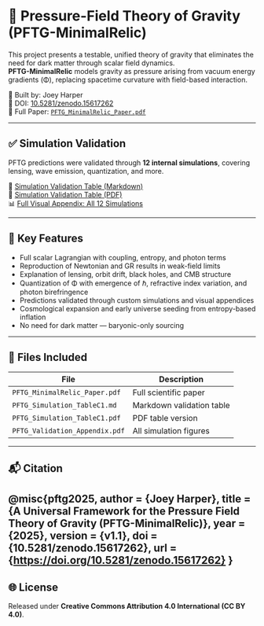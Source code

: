 # 🌌 Pressure-Field Theory of Gravity (PFTG-MinimalRelic)

This project presents a testable, unified theory of gravity that eliminates the need for dark matter through scalar field dynamics.  
**PFTG-MinimalRelic** models gravity as pressure arising from vacuum energy gradients (Φ), replacing spacetime curvature with field-based interaction.

🧠 Built by: Joey Harper  
🧪 DOI: [10.5281/zenodo.15617262](https://doi.org/10.5281/zenodo.15617262)  
📄 Full Paper: [`PFTG_MinimalRelic_Paper.pdf`](./PFTG_MinimalRelic_Paper.pdf)

---

## ✅ Simulation Validation

PFTG predictions were validated through **12 internal simulations**, covering lensing, wave emission, quantization, and more.

📄 [Simulation Validation Table (Markdown)](./PFTG_Simulation_TableC1.md)  
📄 [Simulation Validation Table (PDF)](./PFTG_Simulation_TableC1.pdf)  
📊 [Full Visual Appendix: All 12 Simulations](./PFTG_Validation_Appendix.pdf)

---

## 📘 Key Features

- Full scalar Lagrangian with coupling, entropy, and photon terms  
- Reproduction of Newtonian and GR results in weak-field limits  
- Explanation of lensing, orbit drift, black holes, and CMB structure  
- Quantization of Φ with emergence of ℏ, refractive index variation, and photon birefringence  
- Predictions validated through custom simulations and visual appendices  
- Cosmological expansion and early universe seeding from entropy-based inflation  
- No need for dark matter — baryonic-only sourcing  

---

## 📎 Files Included

| File | Description |
|------|-------------|
| `PFTG_MinimalRelic_Paper.pdf` | Full scientific paper |
| `PFTG_Simulation_TableC1.md` | Markdown validation table |
| `PFTG_Simulation_TableC1.pdf` | PDF table version |
| `PFTG_Validation_Appendix.pdf` | All simulation figures |

---

## 📬 Citation
@misc{pftg2025,
author = {Joey Harper},
title = {A Universal Framework for the Pressure Field Theory of Gravity (PFTG-MinimalRelic)},
year = {2025},
version = {v1.1},
doi = {10.5281/zenodo.15617262},
url = {https://doi.org/10.5281/zenodo.15617262}
}
---

## 🌐 License

Released under **Creative Commons Attribution 4.0 International (CC BY 4.0)**.
